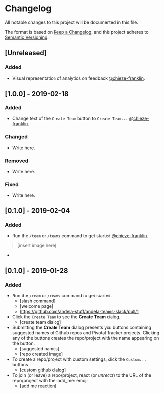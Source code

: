 # Changelog
All notable changes to this project will be documented in this file.

The format is based on [Keep a Changelog](https://keepachangelog.com/en/1.0.0/),
and this project adheres to [Semantic Versioning](https://semver.org/spec/v2.0.0.html).

## [Unreleased]
### Added
- Visual representation of analytics on feedback [@chieze-franklin](https://github.com/chieze-franklin).

## [1.0.0] - 2019-02-18
### Added
- Change text of the `Create Team` button to `Create Team...` [@chieze-franklin](https://github.com/chieze-franklin).

### Changed
- Write here.

### Removed
- Write here.

### Fixed
- Write here.

## [0.1.0] - 2019-02-04
### Added
- Run the `/team` or `/teams` command to get started [@chieze-franklin](https://github.com/chieze-franklin).
> [insert image here]
- 

## [0.1.0] - 2019-01-28
### Added
- Run the `/team` or `/teams` command to get started.
    - [slash command]
    - [welcome page]
    - https://github.com/andela-stuff/andela-teams-slack/pull/1
- Click the `Create Team` to see the __Create Team__ dialog.
    - [create team dialog]
- Submitting the __Create Team__ dialog presents you buttons containing suggested names of Github repos and Pivotal Tracker projects. Clicking any of the buttons creates the repo/project with the name appearing on the button.
    - [suggested names]
    - [repo created image]
- To create a repo/project with custom settings, click the `Custom...` buttons
    - [custom github dialog]
- To join (or leave) a repo/project, react (or _unreact_) to the URL of the repo/project with the :add_me: emoji
    - [add me reaction]
